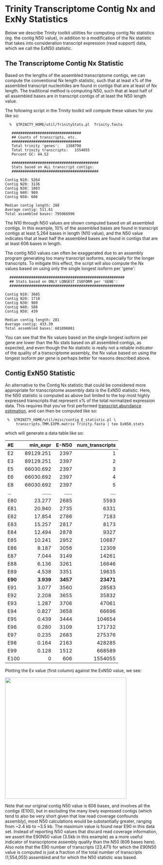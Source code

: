 # Trinity Transcriptome Contig Nx and ExNy Statistics

Below we describe Trinity toolkit utilities for computing contig Nx statistics (eg. the contig N50 value), in addition to a modification of the Nx statistic that takes into consideration transcript expression (read support) data, which we call the ExN50 statistic.

## The Transcriptome Contig Nx Statistic

Based on the lengths of the assembled transcriptome contigs, we can compute the conventional Nx length statistic, such that at least x% of the assembled transcript nucleotides are found in contigs that are at least of Nx length.  The traditional method is computing N50, such that at least half of all assembled bases are in transcript contigs of at least the N50 length value.

The following script in the Trinity toolkit will compute these values for you like so:

      %  $TRINITY_HOME/util/TrinityStats.pl  Trinity.fasta

       ################################
       ## Counts of transcripts, etc.
       ################################
       Total trinity 'genes':	1388798
       Total trinity transcripts:	1554055
       Percent GC: 44.52
       
       ########################################
       Stats based on ALL transcript contigs:
       ########################################

	Contig N10: 5264
	Contig N20: 3136
	Contig N30: 1803
	Contig N40: 989
	Contig N50: 606

	Median contig length: 288
	Average contig: 511.61
	Total assembled bases: 795066996


The N10 through N50 values are shown computed based on all assembled contigs.  In this example, 10% of the assembled bases are found in transcript contigs at least 5,264 bases in length (N10 value), and the N50 value indicates that at least half the assembled bases are found in contigs that are at least 606 bases in length.


The contig N50 values can often be exaggerated due to an assembly program generating too many transcript isoforms, especially for the longer transcripts.  To mitigate this effect, the script will also compute the Nx values based on using only the single longest isoform per 'gene':

      #####################################################
      ## Stats based on ONLY LONGEST ISOFORM per 'GENE':
      #####################################################

	Contig N10: 3685
	Contig N20: 1718
	Contig N30: 909
	Contig N40: 588
	Contig N50: 439

	Median contig length: 281
	Average contig: 433.39
	Total assembled bases: 601896081


You can see that the Nx values based on the single longest isoform per gene are lower than the Nx stats based on all assembled contigs, as expected, and even though the Nx statistic is really not a reliable indicator of the quality of a transcriptome assembly, the Nx value based on using the longest isoform per gene is perhaps better for reasons described above.


## Contig ExN50 Statistic

An alternative to the Contig Nx statistic that could be considered more appropriate for transcriptome assembly data is the ExN50 statistic.  Here, the N50 statistic is computed as above but limited to the top most highly expressed transcripts that represent x% of the total normalized expression data.   This requires that you've first performed [transcript abundance estimation](Trinity-Transcript-Quantification), and can then be computed like so:

     %  $TRINITY_HOME/util/misc/contig_E_statistic.pl \
         transcripts.TMM.EXPR.matrix Trinity.fasta | tee ExN50.stats

which will generate a data table like so:

|#E|	min_expr|	E-N50|	num_transcripts|
|:--|-----------:|----------:|---------------:|
|E2|	89129.251|	2397|	1|
|E3|	89129.251|	2397|	2|
|E5|	66030.692|	2397|	3|
|E6|	66030.692|	2397|	4|
|E8|	66030.692|	2397|	5|
|...|.......|......|....|
|E80|	23.277|	2685|	5593|
|E81|	20.940|	2735|	6331|
|E82|	17.854|	2786|	7183|
|E83|	15.257|	2817|	8173|
|E84|	12.494|	2878|	9327|
|E85|	10.241|	2952|	10687|
|E86|	9.187|	3056|	12309|
|E87|	7.044|	3149|	14261|
|E88|	6.136|	3261|	16646|
|E89|	4.538|	3351|	19635|
|**E90**|	**3.939**|	**3457**|	**23471**|
|E91|	3.077|	3560|	28583|
|E92|	2.208|	3655|	35832|
|E93|	1.287|	3706|	47061|
|E94|	0.827|	3658|	66696|
|E95|	0.439|	3444|	104654|
|E96|	0.280|	3109|	171732|
|E97|	0.235|	2683|	275376|
|E98|	0.164|	2163|	428285|
|E99|	0.128|	1512|	668589|
|E100|	0|	606|	1554055|

Plotting the Ex value (first column) against the ExN50 value, we see:

<img src="https://raw.githubusercontent.com/wiki/trinityrnaseq/trinityrnaseq/images/ExN50_plot.png" width=400 />

Note that our original contig N50 value is 606 bases, and involves all the contigs (E100), but in excluding the many lowly expressed contigs (which tend to also be very short given that low read coverage confounds assembly), most N50 calculations would be substantially greater, ranging from ~2.4 kb to ~3.5 kb.  The maximum value is found near E90 in this data set.  Instead of reporting N50 values that discard read coverage information, we assert the E90N50 value (3.5kb in this example) as a more useful indicator of transcriptome assembly quality than the N50 (606 bases here).   Also note that the E90 number of transcripts (23,471) for which the E90N50 value is computed is just a fraction of the total number of transcripts (1,554,055) assembled and for which the N50 statistic was based.